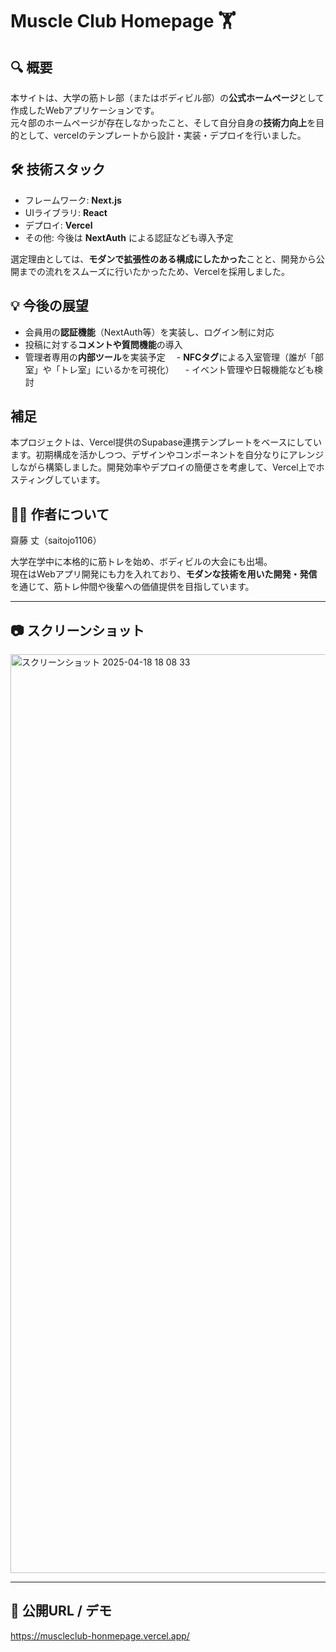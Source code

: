 # Muscle Club Homepage 🏋️

## 🔍 概要
本サイトは、大学の筋トレ部（またはボディビル部）の**公式ホームページ**として作成したWebアプリケーションです。  
元々部のホームページが存在しなかったこと、そして自分自身の**技術力向上**を目的として、vercelのテンプレートから設計・実装・デプロイを行いました。

## 🛠️ 技術スタック
- フレームワーク: **Next.js**
- UIライブラリ: **React**
- デプロイ: **Vercel**
- その他: 今後は **NextAuth** による認証なども導入予定

選定理由としては、**モダンで拡張性のある構成にしたかった**ことと、開発から公開までの流れをスムーズに行いたかったため、Vercelを採用しました。

## 💡 今後の展望
- 会員用の**認証機能**（NextAuth等）を実装し、ログイン制に対応
- 投稿に対する**コメントや質問機能**の導入
- 管理者専用の**内部ツール**を実装予定
　- **NFCタグ**による入室管理（誰が「部室」や「トレ室」にいるかを可視化）
　- イベント管理や日報機能なども検討

## 補足

本プロジェクトは、Vercel提供のSupabase連携テンプレートをベースにしています。初期構成を活かしつつ、デザインやコンポーネントを自分なりにアレンジしながら構築しました。開発効率やデプロイの簡便さを考慮して、Vercel上でホスティングしています。
    
## 🙋‍♂️ 作者について
齋藤 丈（saitojo1106）

大学在学中に本格的に筋トレを始め、ボディビルの大会にも出場。  
現在はWebアプリ開発にも力を入れており、**モダンな技術を用いた開発・発信**を通じて、筋トレ仲間や後輩への価値提供を目指しています。

---

## 📷 スクリーンショット

<img width="1470" alt="スクリーンショット 2025-04-18 18 08 33" src="https://github.com/user-attachments/assets/b637c3d3-dd15-4b62-bbb2-7817add30dfe" />

---

## 🔗 公開URL / デモ
https://muscleclub-honmepage.vercel.app/
